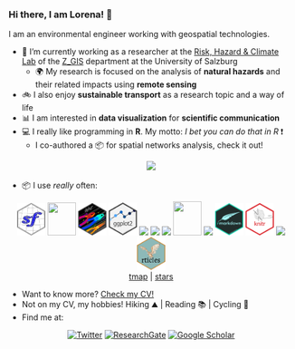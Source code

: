 ### Hi there, I am Lorena! 👋
  
I am an environmental engineer working with geospatial technologies.

- :mag_right: I’m currently working as a researcher at the [Risk, Hazard & Climate Lab](https://risk-hazard-climate.zgis.at) of the [Z_GIS](https://zgis.at/) department at the University of Salzburg
  - :earth_africa: My research is focused on the analysis of **natural hazards** and their related impacts using **remote sensing**
- :bike: I also enjoy **sustainable transport** as a research topic and a way of life
- :bar_chart: I am interested in **data visualization** for **scientific communication**
- :computer: I really like programming in **R**. My motto: *I bet you can do that in R* :heavy_exclamation_mark:
  - I co-authored a 📦 for spatial networks analysis, check it out! 
<p align="center">
  <a href="https://github.com/luukvdmeer/sfnetworks"><img src="https://raw.githubusercontent.com/luukvdmeer/sfnetworks/master/man/figures/logo.png" width="70px"/></a>
</p>

  - 📦 I use *really* often: 
<p align="center">
  <a href="https://github.com/r-spatial/sf"><img src="https://raw.githubusercontent.com/loreabad6/sfnetworks_WiG/main/figs/sf.png" width="50px"/></a>
  <a href="https://github.com/r-spatial/rgee"><img src="https://raw.githubusercontent.com/r-spatial/rgee/master/man/figures/logo.png" width="50px"; height="58px"/></a>
  <a href="https://github.com/tidyverse/dplyr"><img src="https://raw.githubusercontent.com/tidyverse/dplyr/master/man/figures/logo.png" width="50px"/></a>
  <a href="https://github.com/tidyverse/ggplot2"><img src="https://raw.githubusercontent.com/tidyverse/ggplot2/master/man/figures/logo.png" width="50px"/></a>
  <a href="https://github.com/thomasp85/ggraph"><img src="https://ggraph.data-imaginist.com/reference/figures/logo.png" width="50px"/></a>
  <a href="https://github.com/thomasp85/patchwork"><img src="https://raw.githubusercontent.com/thomasp85/patchwork/master/man/figures/logo.png" width="50px"/></a>
  <a href="https://github.com/thomasp85/scico"><img src="https://github.com/thomasp85/scico/raw/master/man/figures/logo.png" width="50px"/></a>
  <a href="https://github.com/ropensci/osmdata"><img src="https://docs.ropensci.org/osmdata/reference/figures/osmhex.png" width="50px"; height="60px"/></a>
  <a href="https://github.com/mitchelloharawild/vitae"><img src="https://github.com/mitchelloharawild/vitae/raw/master/man/figures/logo.png" width="50px"/></a>
  <a href="https://github.com/rstudio/rmarkdown"><img src="https://raw.githubusercontent.com/rstudio/hex-stickers/master/PNG/rmarkdown.png" width="50px"/></a>
  <a href="https://github.com/yihui/knitr"><img src="https://raw.githubusercontent.com/rstudio/hex-stickers/master/PNG/knitr.png" width="50px"/></a>
  <a href="https://github.com/yihui/xaringan"><img src="https://user-images.githubusercontent.com/163582/45438104-ea200600-b67b-11e8-80fa-d9f2a99a03b0.png" width="50px"/></a>
  <a href="https://github.com/rstudio/rticles"><img src="https://raw.githubusercontent.com/rstudio/rticles/master/man/figures/logo.png" width="50px"/></a>
  <br>
    <a href="https://github.com/mtennekes/tmap">tmap</a> | <a href="https://github.com/r-spatial/stars/">stars</a> 
</p>

- Want to know more? [Check my CV!](https://docs.google.com/viewer?url=https://raw.githubusercontent.com/loreabad6/R-CV/master/CV.pdf)
- Not on my CV, my hobbies! Hiking :mountain: | Reading :books: | Cycling :bicyclist: 
- Find me at: 
<p align="center">
  <a href="https://twitter.com/loreabad6"><img src="https://img.shields.io/badge/-Twitter-555555?style=for-the-badge&logo=twitter&logoColor=white" alt="Twitter"></a>
  <a href="https://www.researchgate.net/profile/Lorena_Abad2"><img src="https://img.shields.io/badge/-ResearchGate-555555?style=for-the-badge&logo=researchgate&logoColor=white" alt="ResearchGate"></a>
  <a href="https://scholar.google.pl/citations?user=vDqPwpUAAAAJ&hl"><img src="https://img.shields.io/badge/-Google Scholar-555555?style=for-the-badge&logo=google-scholar&logoColor=white" alt="Google Scholar"></a>
</p>
<!--
**loreabad6/loreabad6** is a ✨ _special_ ✨ repository because its `README.md` (this file) appears on your GitHub profile.

Here are some ideas to get you started:


- 🌱 I’m currently learning ...
- 👯 I’m looking to collaborate on ...
- 🤔 I’m looking for help with ...
- 💬 Ask me about ...
- 📫 How to reach me: ...
- 😄 Pronouns: ...
- ⚡ Fun fact: ...
-->

